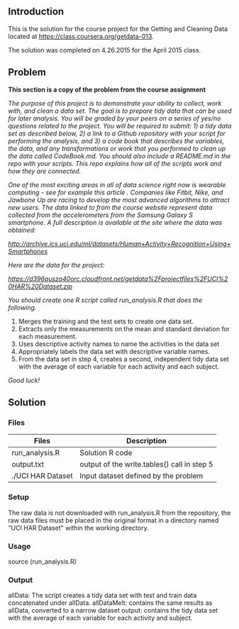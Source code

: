## Introduction

This is the solution for the course project for the Getting and Cleaning Data located at https://class.coursera.org/getdata-013. 

The solution was completed on 4.26.2015 for the April 2015 class.

## Problem

<b>This section is a copy of the problem from the course assignment</b>


<i>The purpose of this project is to demonstrate your ability to collect, work with, and clean a data set. The goal is to prepare tidy data that can be used for later analysis. You will be graded by your peers on a series of yes/no questions related to the project. You will be required to submit: 1) a tidy data set as described below, 2) a link to a Github repository with your script for performing the analysis, and 3) a code book that describes the variables, the data, and any transformations or work that you performed to clean up the data called CodeBook.md. You should also include a README.md in the repo with your scripts. This repo explains how all of the scripts work and how they are connected.  </i>

<i>One of the most exciting areas in all of data science right now is wearable computing - see for example this article . Companies like Fitbit, Nike, and Jawbone Up are racing to develop the most advanced algorithms to attract new users. The data linked to from the course website represent data collected from the accelerometers from the Samsung Galaxy S smartphone. A full description is available at the site where the data was obtained: </i>

<i>http://archive.ics.uci.edu/ml/datasets/Human+Activity+Recognition+Using+Smartphones </i>

<i>Here are the data for the project: </i>

<i>https://d396qusza40orc.cloudfront.net/getdata%2Fprojectfiles%2FUCI%20HAR%20Dataset.zip </i>

<i>You should create one R script called run_analysis.R that does the following. </i>
1. Merges the training and the test sets to create one data set.
2. Extracts only the measurements on the mean and standard deviation for each measurement. 
3. Uses descriptive activity names to name the activities in the data set
4. Appropriately labels the data set with descriptive variable names. 
5. From the data set in step 4, creates a second, independent tidy data set with the average of each variable for each activity and each subject.

<i>Good luck!</i>


## Solution

### Files
|Files            |Description
|-----------------|----------------------------------------------|
|run_analysis.R   | Solution R code                              |
|output.txt       | output of the write.tables() call in step 5  |
|./UCI HAR Dataset| Input dataset defined by the problem         |

### Setup
The raw data is not downloaded with run_analysis.R from the repository, the raw data files must be placed in the original format in a directory named "UCI HAR Dataset" within the working directory.

### Usage
source (run_analysis.R)

### Output
allData: The script creates a tidy data set with test and train data concatenated under allData.
allDataMelt: contains the same results as allData, converted to a narrow dataset
output: contains the tidy data set with the average of each variable for each activity and subject.



